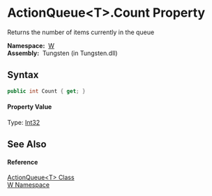 ActionQueue&lt;T>.Count Property
================================
  Returns the number of items currently in the queue

  **Namespace:**  [W][1]  
  **Assembly:**  Tungsten (in Tungsten.dll)

Syntax
------

```csharp
public int Count { get; }
```

#### Property Value
Type: [Int32][2]

See Also
--------

#### Reference
[ActionQueue&lt;T> Class][3]  
[W Namespace][1]  

[1]: ../README.md
[2]: http://msdn.microsoft.com/en-us/library/td2s409d
[3]: README.md
[4]: ../../_icons/Help.png